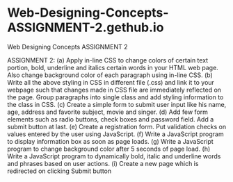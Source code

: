 # Web-Designing-Concepts-ASSIGNMENT-2.gethub.io
Web Designing Concepts ASSIGNMENT 2

ASSIGNMENT 2: 
(a) Apply in-line CSS to change colors of certain text portion, bold, underline and italics 
certain words in your HTML web page. Also change background color of each paragraph 
using in-line CSS.
(b) Write all the above styling in CSS in different file (.css) and link it to your webpage such 
that changes made in CSS file are immediately reflected on the page. Group paragraphs 
into single class and add styling information to the class in CSS.
(c) Create a simple form to submit user input like his name, age, address and favorite subject, 
movie and singer.
(d) Add few form elements such as radio buttons, check boxes and password field. Add a 
submit button at last.
(e) Create a registration form. Put validation checks on values entered by the user using 
JavaScript.
(f) Write a JavaScript program to display information box as soon as page loads.
(g) Write a JavaScript program to change background color after 5 seconds of page load.
(h) Write a JavaScript program to dynamically bold, italic and underline words and phrases 
based on user actions.
(i) Create a new page which is redirected on clicking Submit button
